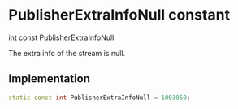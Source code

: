 


# PublisherExtraInfoNull constant







int const PublisherExtraInfoNull
  




<p>The extra info of the stream is null.</p>



## Implementation

```dart
static const int PublisherExtraInfoNull = 1003050;
```







